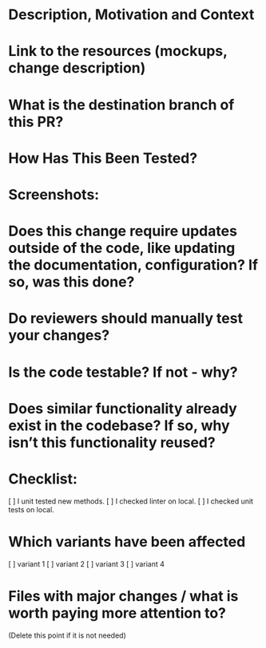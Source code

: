 # Description, Motivation and Context
# Link to the resources (mockups, change description)
# What is the destination branch of this PR?
# How Has This Been Tested?
# Screenshots:
# Does this change require updates outside of the code, like updating the documentation, configuration? If so, was this done?
# Do reviewers should manually test your changes?
# Is the code testable? If not - why?
# Does similar functionality already exist in the codebase? If so, why isn’t this functionality reused? 
# Checklist:
[ ] I unit tested new methods.
[ ] I checked linter on local.
[ ] I checked unit tests on local.
# Which variants have been affected
[ ] variant 1
[ ] variant 2
[ ] variant 3
[ ] variant 4
# Files with major changes / what is worth paying more attention to?
(Delete this point if it is not needed)

